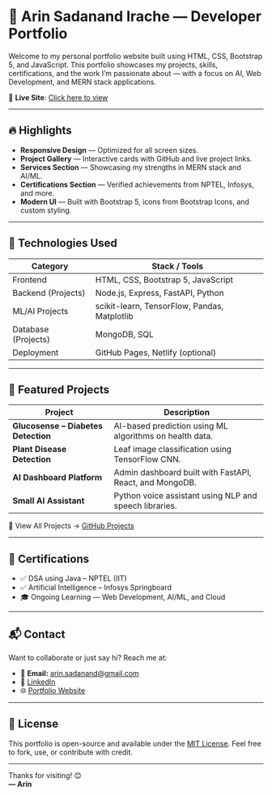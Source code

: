# 💼 Arin Sadanand Irache — Developer Portfolio

Welcome to my personal portfolio website built using HTML, CSS, Bootstrap 5, and JavaScript. This portfolio showcases my projects, skills, certifications, and the work I’m passionate about — with a focus on AI, Web Development, and MERN stack applications.

🚀 **Live Site**: [Click here to view](https://your-portfolio-site.com)

---

## 🔥 Highlights

- **Responsive Design** — Optimized for all screen sizes.
- **Project Gallery** — Interactive cards with GitHub and live project links.
- **Services Section** — Showcasing my strengths in MERN stack and AI/ML.
- **Certifications Section** — Verified achievements from NPTEL, Infosys, and more.
- **Modern UI** — Built with Bootstrap 5, icons from Bootstrap Icons, and custom styling.

---

## 🧠 Technologies Used

| Category          | Stack / Tools                            |
|-------------------|-------------------------------------------|
| Frontend          | HTML, CSS, Bootstrap 5, JavaScript        |
| Backend (Projects)| Node.js, Express, FastAPI, Python         |
| ML/AI Projects    | scikit-learn, TensorFlow, Pandas, Matplotlib |
| Database (Projects)| MongoDB, SQL                             |
| Deployment        | GitHub Pages, Netlify (optional)          |

---

## 🧩 Featured Projects

| Project                          | Description                                               |
|----------------------------------|-----------------------------------------------------------|
| **Glucosense – Diabetes Detection** | AI-based prediction using ML algorithms on health data.   |
| **Plant Disease Detection**      | Leaf image classification using TensorFlow CNN.           |
| **AI Dashboard Platform**        | Admin dashboard built with FastAPI, React, and MongoDB.   |
| **Small AI Assistant**           | Python voice assistant using NLP and speech libraries.    |

🔗 View All Projects → [GitHub Projects](https://github.com/Deadpool2204?tab=repositories)

---

## 🏅 Certifications

- ✅ DSA using Java – NPTEL (IIT)
- ✅ Artificial Intelligence – Infosys Springboard
- 🎓 Ongoing Learning — Web Development, AI/ML, and Cloud

---

## 📬 Contact

Want to collaborate or just say hi? Reach me at:

- 📧 **Email:** arin.sadanand@gmail.com  
- 💼 [LinkedIn](https://www.linkedin.com/in/arin-irache)  
- 🌐 [Portfolio Website](https://your-portfolio-site.com)

---

## 📃 License

This portfolio is open-source and available under the [MIT License](LICENSE). Feel free to fork, use, or contribute with credit.

---

Thanks for visiting! 😊  
**— Arin**

